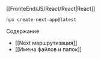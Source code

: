 [[FronteEnd/JS/React/React|React]]

```js
npx create-next-app@latest
```
Содержание
- [[Next маршрутизация]]
- [[Имена файлов и папок]]